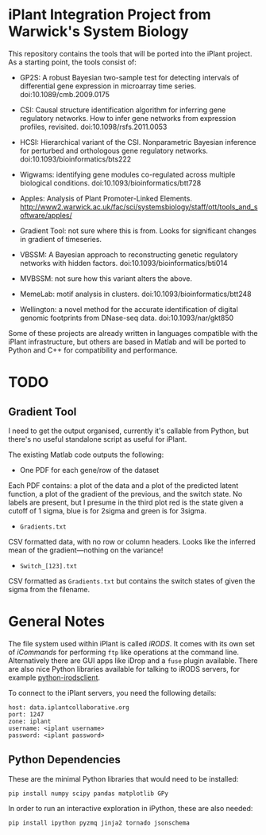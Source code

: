 # iPlant Integration Project from Warwick's System Biology #

This repository contains the tools that will be ported into the iPlant
project.  As a starting point, the tools consist of:

* GP2S: A robust Bayesian two-sample test for detecting intervals of
  differential gene expression in microarray time series.
  doi:10.1089/cmb.2009.0175

* CSI: Causal structure identification algorithm for inferring gene
  regulatory networks.  How to infer gene networks from expression
  profiles, revisited. doi:10.1098/rsfs.2011.0053

* HCSI: Hierarchical variant of the CSI.  Nonparametric Bayesian
  inference for perturbed and orthologous gene regulatory
  networks. doi:10.1093/bioinformatics/bts222

* Wigwams: identifying gene modules co-regulated across multiple
  biological conditions. doi:10.1093/bioinformatics/btt728

* Apples: Analysis of Plant Promoter-Linked Elements.  http://www2.warwick.ac.uk/fac/sci/systemsbiology/staff/ott/tools_and_software/apples/

* Gradient Tool: not sure where this is from.  Looks for significant
changes in gradient of timeseries.

* VBSSM: A Bayesian approach to reconstructing genetic regulatory
  networks with hidden factors.  doi:10.1093/bioinformatics/bti014

* MVBSSM: not sure how this variant alters the above.

* MemeLab: motif analysis in clusters.
  doi:10.1093/bioinformatics/btt248

* Wellington: a novel method for the accurate identification of
  digital genomic footprints from DNase-seq data.
  doi:10.1093/nar/gkt850

Some of these projects are already written in languages compatible
with the iPlant infrastructure, but others are based in Matlab and
will be ported to Python and C++ for compatibility and performance.

# TODO #

## Gradient Tool ##

I need to get the output organised, currently it's callable from
Python, but there's no useful standalone script as useful for iPlant.

The existing Matlab code outputs the following:

* One PDF for each gene/row of the dataset

Each PDF contains: a plot of the data and a plot of the predicted
latent function, a plot of the gradient of the previous, and the
switch state.  No labels are present, but I presume in the third plot
red is the state given a cutoff of 1 sigma, blue is for 2sigma and
green is for 3sigma.

* `Gradients.txt`

CSV formatted data, with no row or column headers.  Looks like the
inferred mean of the gradient—nothing on the variance!

* `Switch_[123].txt`

CSV formatted as `Gradients.txt` but contains the switch states of
given the sigma from the filename.

# General Notes #

The file system used within iPlant is called *iRODS*.  It comes with
its own set of *iCommands* for performing `ftp` like operations at the
command line.  Alternatively there are GUI apps like iDrop and a
`fuse` plugin available.  There are also nice Python libraries
available for talking to iRODS servers, for example
[python-irodsclient](https://github.com/iPlantCollaborativeOpenSource/python-irodsclient).

To connect to the iPlant servers, you need the following details:

    host: data.iplantcollaborative.org
    port: 1247
    zone: iplant
    username: <iplant username>
    password: <iplant password>

## Python Dependencies ##

These are the minimal Python libraries that would need to be installed:

    pip install numpy scipy pandas matplotlib GPy

In order to run an interactive exploration in iPython, these are also
needed:

    pip install ipython pyzmq jinja2 tornado jsonschema
